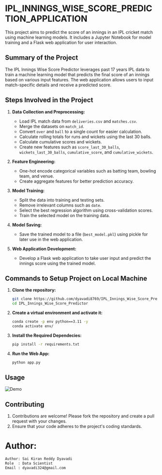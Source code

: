 # IPL_INNINGS_WISE_SCORE_PREDICTION_APPLICATION

This project aims to predict the score of an innings in an IPL cricket match using machine learning models. It includes a Jupyter Notebook for model training and a Flask web application for user interaction.

## Summary of the Project

The IPL Innings Wise Score Predictor leverages past 17 years IPL data to train a machine learning model that predicts the final score of an innings based on various input features. The web application allows users to input match-specific details and receive a predicted score.

## Steps Involved in the Project

1. **Data Collection and Preprocessing:**
   - Load IPL match data from `deliveries.csv` and `matches.csv`.
   - Merge the datasets on `match_id`.
   - Convert `over` and `ball` to a single count for easier calculation.
   - Calculate rolling totals for runs and wickets using the last 30 balls.
   - Calculate cumulative scores and wickets.
   - Create new features such as `score_last_30_balls`, `wickets_last_30_balls`, `cumulative_score`, and `cumulative_wickets`.

2. **Feature Engineering:**
   - One-hot encode categorical variables such as batting team, bowling team, and venue.
   - Create aggregate features for better prediction accuracy.

3. **Model Training:**
   - Split the data into training and testing sets.
   - Remove irrelevant columns such as `date`.
   - Select the best regression algorithm using cross-validation scores.
   - Train the selected model on the training data.

4. **Model Saving:**
   - Save the trained model to a file (`best_model.pkl`) using pickle for later use in the web application.

5. **Web Application Development:**
   - Develop a Flask web application to take user input and predict the innings score using the trained model.

## Commands to Setup Project on Local Machine

1. **Clone the repository:**
   ```bash
   git clone https://github.com/dyavadi8769/IPL_Innings_Wise_Score_Predictor.git
   cd IPL_Innings_Wise_Score_Predictor

2.  **Create a virtual environment and activate it:**
    ```bash
    conda create -p env python==3.11 -y
    conda activate env/ 

3.  **Install the Required Dependecies:**
    ```bash
    pip install -r requirements.txt

4. **Run the Web App:**
    ```bash
    python app.py

## Usage


![Demo](demo/IPL_app.gif)


## Contributing

1. Contributions are welcome! Please fork the repository and create a pull request with your changes. 
2. Ensure that your code adheres to the project's coding standards.

# Author:

```bash
Author: Sai Kiran Reddy Dyavadi
Role  : Data Scientist
Email : dyavadi324@gmail.com
```

